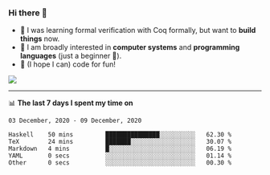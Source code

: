 ### Hi there 👋

- 🤔 I was learning formal verification with Coq formally, but want to **build things** now.
- 😬 I am broadly interested in **computer systems** and **programming languages** (just a beginner 🥺).
- 🤩 (I hope I can) code for fun!

<img src="https://github-readme-stats.vercel.app/api?username=xxchan&show_icons=true&icon_color=0366d6&text_color=24292e&bg_color=ffffff&hide_title=true" />

---

📊 **The last 7 days I spent my time on** 

<!--START_SECTION:waka-->
```text
03 December, 2020 - 09 December, 2020

Haskell    50 mins         ███████████████░░░░░░░░░░   62.30 % 
TeX        24 mins         ███████░░░░░░░░░░░░░░░░░░   30.07 % 
Markdown   4 mins          █░░░░░░░░░░░░░░░░░░░░░░░░   06.19 % 
YAML       0 secs          ░░░░░░░░░░░░░░░░░░░░░░░░░   01.14 % 
Other      0 secs          ░░░░░░░░░░░░░░░░░░░░░░░░░   00.30 %
```
<!--END_SECTION:waka-->

<!--
**xxchan/xxchan** is a ✨ _special_ ✨ repository because its `README.md` (this file) appears on your GitHub profile.

Here are some ideas to get you started:

- 🔭 I’m currently working on ...
- 🌱 I’m currently learning ...
- 👯 I’m looking to collaborate on ...
- 🤔 I’m looking for help with ...
- 💬 Ask me about ...
- 📫 How to reach me: ...
- 😄 Pronouns: ...
- ⚡ Fun fact: ...
-->
